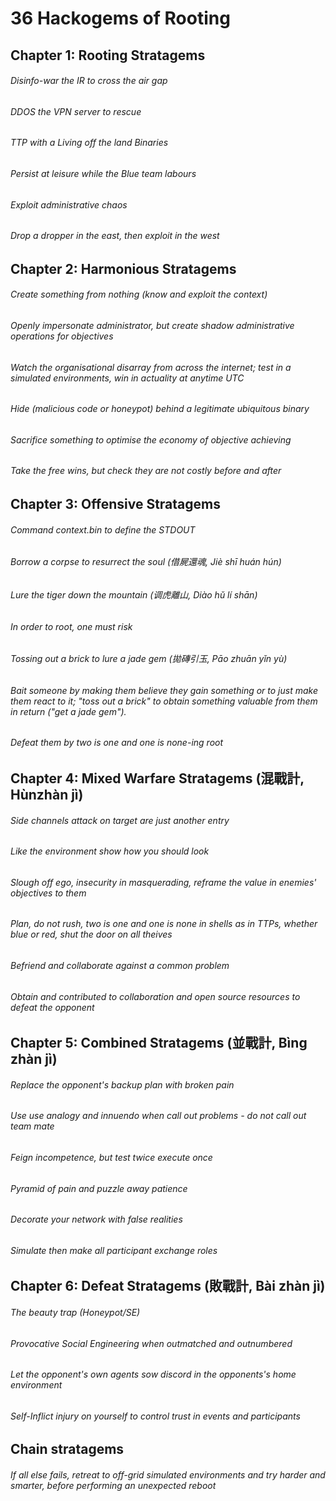 # 36 Hackogems of Rooting
## Chapter 1: Rooting Stratagems 
###### Disinfo-war the IR to cross the air gap 
###### DDOS the VPN server to rescue  
###### TTP with a Living off the land Binaries
###### Persist at leisure while the Blue team labours
###### Exploit administrative chaos 
###### Drop a dropper in the east, then exploit in the west
## Chapter 2: Harmonious Stratagems 
###### Create something from nothing (know and exploit the context)
###### Openly impersonate administrator, but create shadow administrative operations for objectives 
###### Watch the organisational disarray from across the internet; test in a simulated environments, win in actuality at anytime UTC
###### Hide (malicious code or honeypot) behind a legitimate ubiquitous binary  
###### Sacrifice  something to optimise the economy of objective achieving 
###### Take the free wins, but check they are not costly before and after
## Chapter 3: Offensive Stratagems 
###### Command context.bin to define the STDOUT 
###### Borrow a corpse to resurrect the soul (借屍還魂, Jiè shī huán hún)
###### Lure the tiger down the mountain (调虎離山, Diào hǔ lí shān)
###### In order to root, one must risk
###### Tossing out a brick to lure a jade gem (拋磚引玉, Pāo zhuān yǐn yù)
###### Bait someone by making them believe they gain something or to just make them react to it; "toss out a brick" to obtain something valuable from them in return ("get a jade gem").
###### Defeat them by two is one and one is none-ing root
## Chapter 4: Mixed Warfare Stratagems (混戰計, Hùnzhàn jì)
###### Side channels attack on target are just another entry
###### Like the environment show how you should look 
###### Slough off ego, insecurity in masquerading, reframe the value in enemies' objectives to them
###### Plan, do not rush, two is one and one is none in shells as in TTPs, whether blue or red, shut the door on all theives
###### Befriend and collaborate against a common problem
###### Obtain and contributed to collaboration and open source resources to defeat the opponent
## Chapter 5: Combined Stratagems (並戰計, Bìng zhàn jì)
###### Replace the opponent's backup plan with broken pain
###### Use use analogy and innuendo when call out problems - do not call out team mate
###### Feign incompetence, but test twice execute once
###### Pyramid of pain and puzzle away patience
###### Decorate your network with false realities
###### Simulate then make all participant exchange roles
## Chapter 6: Defeat Stratagems (敗戰計, Bài zhàn jì)
###### The beauty trap (Honeypot/SE) 
###### Provocative Social Engineering when outmatched and outnumbered 
###### Let the opponent's own agents sow discord in the opponents's home environment
###### Self-Inflict injury on yourself to control trust in events and participants
## Chain stratagems
###### If all else fails, retreat to off-grid simulated environments and try harder and smarter, before performing an unexpected reboot